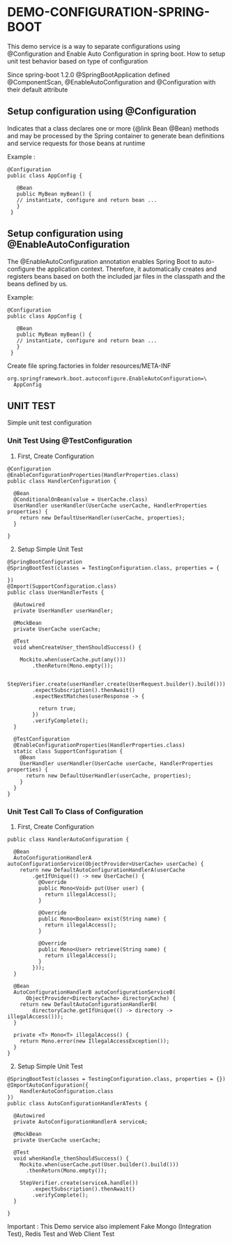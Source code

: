 # DEMO-CONFIGURATION-SPRING-BOOT
This demo service is a way to separate configurations using @Configuration and Enable Auto Configuration in spring boot. How to setup unit test behavior based on type of configuration

Since spring-boot 1.2.0 @SpringBootApplication defined @ComponentScan, @EnableAutoConfiguration and @Configuration with their default attribute

## Setup configuration using @Configuration
 Indicates that a class declares one or more {@link Bean @Bean} methods and may be processed by the Spring container to generate bean definitions and service requests for those beans at runtime
 
 Example : 

```
@Configuration
public class AppConfig {

   @Bean
   public MyBean myBean() {
   // instantiate, configure and return bean ...
   }
 }
```


## Setup configuration using @EnableAutoConfiguration
  The @EnableAutoConfiguration annotation enables Spring Boot to auto-configure the application context. Therefore, it automatically creates and registers beans based on both the included jar files in the classpath and the beans defined by us.
  
  Example: 
  
  
```
@Configuration
public class AppConfig {

   @Bean
   public MyBean myBean() {
   // instantiate, configure and return bean ...
   }
 }
```

Create file spring.factories in folder resources/META-INF

```
org.springframework.boot.autoconfigure.EnableAutoConfiguration=\
  AppConfig
```

## UNIT TEST
  Simple unit test configuration
  
  ### Unit Test Using @TestConfiguration
  
  1. First, Create Configuration
```
@Configuration
@EnableConfigurationProperties(HandlerProperties.class)
public class HandlerConfiguration {

  @Bean
  @ConditionalOnBean(value = UserCache.class)
  UserHandler userHandler(UserCache userCache, HandlerProperties properties) {
    return new DefaultUserHandler(userCache, properties);
  }

}
```
  
  2. Setup Simple Unit Test
```
@SpringBootConfiguration
@SpringBootTest(classes = TestingConfiguration.class, properties = {

})
@Import(SupportConfiguration.class)
public class UserHandlerTests {

  @Autowired
  private UserHandler userHandler;

  @MockBean
  private UserCache userCache;

  @Test
  void whenCreateUser_thenShouldSuccess() {

    Mockito.when(userCache.put(any()))
        .thenReturn(Mono.empty());

    StepVerifier.create(userHandler.create(UserRequest.builder().build()))
        .expectSubscription().thenAwait()
        .expectNextMatches(userResponse -> {

          return true;
        })
        .verifyComplete();
  }

  @TestConfiguration
  @EnableConfigurationProperties(HandlerProperties.class)
  static class SupportConfiguration {
    @Bean
    UserHandler userHandler(UserCache userCache, HandlerProperties properties) {
      return new DefaultUserHandler(userCache, properties);
    }
  }
}
```
  
  ### Unit Test Call To Class of Configuration
  
  1. First, Create Configuration
```
public class HandlerAutoConfiguration {

  @Bean
  AutoConfigurationHandlerA autoConfigurationService(ObjectProvider<UserCache> userCache) {
    return new DefaultAutoConfigurationHandlerA(userCache
        .getIfUnique(() -> new UserCache() {
          @Override
          public Mono<Void> put(User user) {
            return illegalAccess();
          }

          @Override
          public Mono<Boolean> exist(String name) {
            return illegalAccess();
          }

          @Override
          public Mono<User> retrieve(String name) {
            return illegalAccess();
          }
        }));
  }

  @Bean
  AutoConfigurationHandlerB autoConfigurationServiceB(
      ObjectProvider<DirectoryCache> directoryCache) {
    return new DefaultAutoConfigurationHandlerB(
        directoryCache.getIfUnique(() -> directory -> illegalAccess()));
  }

  private <T> Mono<T> illegalAccess() {
    return Mono.error(new IllegalAccessException());
  }
}
```

  2. Setup Simple Unit Test
```
@SpringBootTest(classes = TestingConfiguration.class, properties = {})
@ImportAutoConfiguration({
    HandlerAutoConfiguration.class
})
public class AutoConfigurationHandlerATests {

  @Autowired
  private AutoConfigurationHandlerA serviceA;

  @MockBean
  private UserCache userCache;

  @Test
  void whenHandle_thenShouldSuccess() {
    Mockito.when(userCache.put(User.builder().build()))
      .thenReturn(Mono.empty());

    StepVerifier.create(serviceA.handle())
        .expectSubscription().thenAwait()
        .verifyComplete();
  }

}
```
  
Important : This Demo service also implement Fake Mongo (Integration Test), Redis Test and Web Client Test
